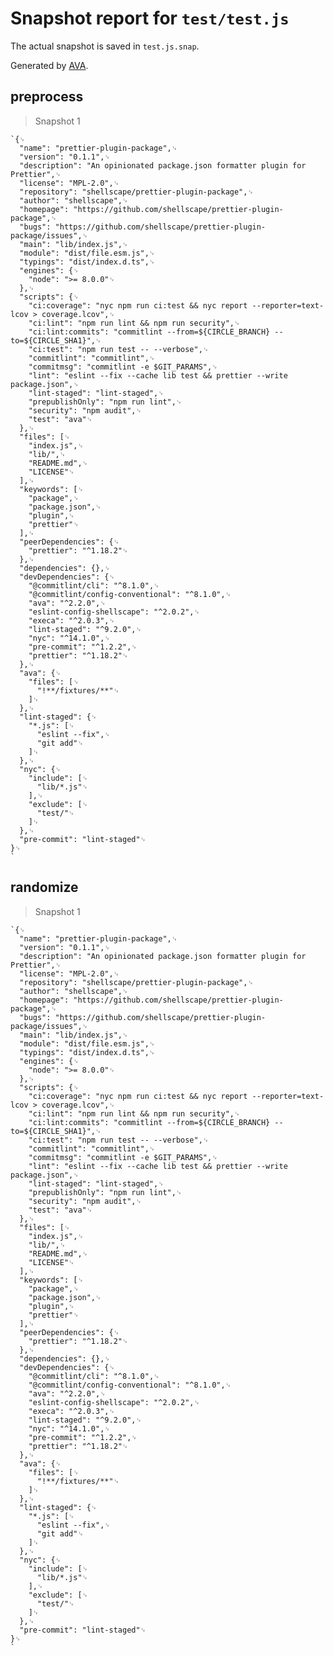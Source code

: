 # Snapshot report for `test/test.js`

The actual snapshot is saved in `test.js.snap`.

Generated by [AVA](https://ava.li).

## preprocess

> Snapshot 1

    `{␊
      "name": "prettier-plugin-package",␊
      "version": "0.1.1",␊
      "description": "An opinionated package.json formatter plugin for Prettier",␊
      "license": "MPL-2.0",␊
      "repository": "shellscape/prettier-plugin-package",␊
      "author": "shellscape",␊
      "homepage": "https://github.com/shellscape/prettier-plugin-package",␊
      "bugs": "https://github.com/shellscape/prettier-plugin-package/issues",␊
      "main": "lib/index.js",␊
      "module": "dist/file.esm.js",␊
      "typings": "dist/index.d.ts",␊
      "engines": {␊
        "node": ">= 8.0.0"␊
      },␊
      "scripts": {␊
        "ci:coverage": "nyc npm run ci:test && nyc report --reporter=text-lcov > coverage.lcov",␊
        "ci:lint": "npm run lint && npm run security",␊
        "ci:lint:commits": "commitlint --from=${CIRCLE_BRANCH} --to=${CIRCLE_SHA1}",␊
        "ci:test": "npm run test -- --verbose",␊
        "commitlint": "commitlint",␊
        "commitmsg": "commitlint -e $GIT_PARAMS",␊
        "lint": "eslint --fix --cache lib test && prettier --write package.json",␊
        "lint-staged": "lint-staged",␊
        "prepublishOnly": "npm run lint",␊
        "security": "npm audit",␊
        "test": "ava"␊
      },␊
      "files": [␊
        "index.js",␊
        "lib/",␊
        "README.md",␊
        "LICENSE"␊
      ],␊
      "keywords": [␊
        "package",␊
        "package.json",␊
        "plugin",␊
        "prettier"␊
      ],␊
      "peerDependencies": {␊
        "prettier": "^1.18.2"␊
      },␊
      "dependencies": {},␊
      "devDependencies": {␊
        "@commitlint/cli": "^8.1.0",␊
        "@commitlint/config-conventional": "^8.1.0",␊
        "ava": "^2.2.0",␊
        "eslint-config-shellscape": "^2.0.2",␊
        "execa": "^2.0.3",␊
        "lint-staged": "^9.2.0",␊
        "nyc": "^14.1.0",␊
        "pre-commit": "^1.2.2",␊
        "prettier": "^1.18.2"␊
      },␊
      "ava": {␊
        "files": [␊
          "!**/fixtures/**"␊
        ]␊
      },␊
      "lint-staged": {␊
        "*.js": [␊
          "eslint --fix",␊
          "git add"␊
        ]␊
      },␊
      "nyc": {␊
        "include": [␊
          "lib/*.js"␊
        ],␊
        "exclude": [␊
          "test/"␊
        ]␊
      },␊
      "pre-commit": "lint-staged"␊
    }␊
    `

## randomize

> Snapshot 1

    `{␊
      "name": "prettier-plugin-package",␊
      "version": "0.1.1",␊
      "description": "An opinionated package.json formatter plugin for Prettier",␊
      "license": "MPL-2.0",␊
      "repository": "shellscape/prettier-plugin-package",␊
      "author": "shellscape",␊
      "homepage": "https://github.com/shellscape/prettier-plugin-package",␊
      "bugs": "https://github.com/shellscape/prettier-plugin-package/issues",␊
      "main": "lib/index.js",␊
      "module": "dist/file.esm.js",␊
      "typings": "dist/index.d.ts",␊
      "engines": {␊
        "node": ">= 8.0.0"␊
      },␊
      "scripts": {␊
        "ci:coverage": "nyc npm run ci:test && nyc report --reporter=text-lcov > coverage.lcov",␊
        "ci:lint": "npm run lint && npm run security",␊
        "ci:lint:commits": "commitlint --from=${CIRCLE_BRANCH} --to=${CIRCLE_SHA1}",␊
        "ci:test": "npm run test -- --verbose",␊
        "commitlint": "commitlint",␊
        "commitmsg": "commitlint -e $GIT_PARAMS",␊
        "lint": "eslint --fix --cache lib test && prettier --write package.json",␊
        "lint-staged": "lint-staged",␊
        "prepublishOnly": "npm run lint",␊
        "security": "npm audit",␊
        "test": "ava"␊
      },␊
      "files": [␊
        "index.js",␊
        "lib/",␊
        "README.md",␊
        "LICENSE"␊
      ],␊
      "keywords": [␊
        "package",␊
        "package.json",␊
        "plugin",␊
        "prettier"␊
      ],␊
      "peerDependencies": {␊
        "prettier": "^1.18.2"␊
      },␊
      "dependencies": {},␊
      "devDependencies": {␊
        "@commitlint/cli": "^8.1.0",␊
        "@commitlint/config-conventional": "^8.1.0",␊
        "ava": "^2.2.0",␊
        "eslint-config-shellscape": "^2.0.2",␊
        "execa": "^2.0.3",␊
        "lint-staged": "^9.2.0",␊
        "nyc": "^14.1.0",␊
        "pre-commit": "^1.2.2",␊
        "prettier": "^1.18.2"␊
      },␊
      "ava": {␊
        "files": [␊
          "!**/fixtures/**"␊
        ]␊
      },␊
      "lint-staged": {␊
        "*.js": [␊
          "eslint --fix",␊
          "git add"␊
        ]␊
      },␊
      "nyc": {␊
        "include": [␊
          "lib/*.js"␊
        ],␊
        "exclude": [␊
          "test/"␊
        ]␊
      },␊
      "pre-commit": "lint-staged"␊
    }␊
    `
